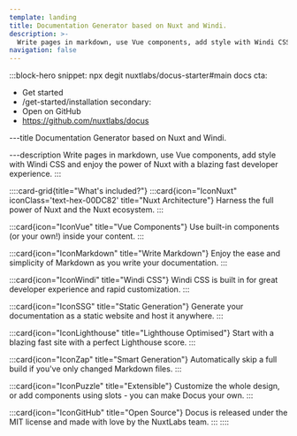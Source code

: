 ```yaml
---
template: landing
title: Documentation Generator based on Nuxt and Windi.
description: >-
  Write pages in markdown, use Vue components, add style with Windi CSS and enjoy the power of Nuxt with a blazing fast developer experience.
navigation: false
---
```


:::block-hero
snippet: npx degit nuxtlabs/docus-starter#main docs
cta:
  - Get started
  - /get-started/installation
secondary:
  - Open on GitHub
  - https://github.com/nuxtlabs/docus

---title
Documentation Generator based on Nuxt and Windi.

---description
Write pages in markdown, use Vue components, add style with Windi CSS and enjoy the power of Nuxt with a blazing fast developer experience.
:::

::::card-grid{title="What's included?"}
  :::card{icon="IconNuxt" iconClass='text-hex-00DC82' title="Nuxt Architecture"}
  Harness the full power of Nuxt and the Nuxt ecosystem.
  :::

  :::card{icon="IconVue" title="Vue Components"}
  Use built-in components (or your own!) inside your content.
  :::

  :::card{icon="IconMarkdown" title="Write Markdown"}
  Enjoy the ease and simplicity of Markdown as you write your documentation.
  :::

  :::card{icon="IconWindi" title="Windi CSS"}
  Windi CSS is built in for great developer experience and rapid customization.
  :::

  :::card{icon="IconSSG" title="Static Generation"}
  Generate your documentation as a static website and host it anywhere.
  :::

  :::card{icon="IconLighthouse" title="Lighthouse Optimised"}
  Start with a blazing fast site with a perfect Lighthouse score.
  :::

  :::card{icon="IconZap" title="Smart Generation"}
  Automatically skip a full build if you've only changed Markdown files.
  :::

  :::card{icon="IconPuzzle" title="Extensible"}
  Customize the whole design, or add components using slots - you can make Docus your own.
  :::

  :::card{icon="IconGitHub" title="Open Source"}
  Docus is released under the MIT license and made with love by the NuxtLabs team.
  :::
::::
